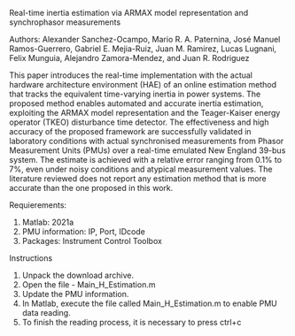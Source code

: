 Real-time inertia estimation via ARMAX model representation and synchrophasor measurements


Authors: 
Alexander Sanchez-Ocampo, Mario R. A. Paternina, José Manuel Ramos-Guerrero,
Gabriel E. Mejia-Ruiz, Juan M. Ramirez, Lucas Lugnani, Felix Munguia, 
Alejandro Zamora-Mendez, and Juan R. Rodriguez

This paper introduces the real-time implementation 
with the actual hardware architecture environment (HAE)
of an online estimation method that tracks the equivalent
time-varying inertia in power systems. The proposed method
enables automated and accurate inertia estimation, exploiting
the ARMAX model representation and the Teager-Kaiser energy
operator (TKEO) disturbance time detector. The effectiveness
and high accuracy of the proposed framework are successfully
validated in laboratory conditions with actual synchronised
measurements from Phasor Measurement Units (PMUs) over a
real-time emulated New England 39-bus system. The estimate
is achieved with a relative error ranging from 0.1% to 7%, even
under noisy conditions and atypical measurement values. The
literature reviewed does not report any estimation method that
is more accurate than the one proposed in this work.


Requierements:

1. Matlab: 2021a
2. PMU information: IP, Port, IDcode
3. Packages: Instrument Control Toolbox

Instructions

1. Unpack the download archive.
2. Open the file - Main_H_Estimation.m
3. Update the PMU information.
4. In Matlab, execute the file called Main_H_Estimation.m to enable PMU data reading.
5. To finish the reading process, it is necessary to press ctrl+c


